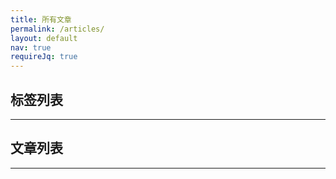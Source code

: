 ```yaml
---
title: 所有文章
permalink: /articles/
layout: default
nav: true
requireJq: true
---
```


<script src="/assets/js/lib/react/react.min.js"></script>

<script type="text/javascript">
// prepare data from jekyll
var $J = {
  baseUrl: "{{ site.baseurl }}/articles/?label=",
  labels: [
    "显示全部",
    {% for post in site.posts %}
      {% if post.release %}
        {% for label in post.labels %}
          "{{ label }}",
        {% endfor %}
      {% endif %}
    {% endfor %}
  ],
  posts: [
    {% for post in site.posts %}
      {% if post.release %}
      {
        title: "{{ post.title }}",
        date: "{{ post.date | date: "%Y-%m-%d" }}",
        link: "{{ post.url | prepend: site.baseurl }}",
        labels: [
        {% for label in post.labels %}
          "{{ label }}",
        {% endfor %}
        ]
      },
      {% endif %}
    {% endfor %}
  ]
};
</script>

<section class="label-section">
  <h2>标签列表</h2>
  <hr/>
  <div id="label-list"></div>
</section>

<section class="articles-section">
  <h2>文章列表</h2>
  <!--<input class="search-box" type="text" placeholder="搜索包含在标题中的关键词" />
  <div class="search-icon">
    <img src="{{ site.static_url }}/search_icon.png"/>
  </div>-->
  <hr/>
  <div id="articles-list"></div>
</section>

<script src="/build/articles.js"></script>